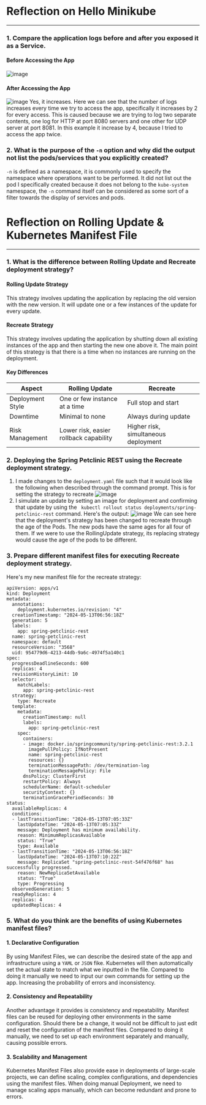 # Reflection on Hello Minikube

<hr>

### 1. Compare the application logs before and after you exposed it as a Service.
#### Before Accessing the App
![image](https://github.com/Alvinzhafif/adprogModule11/assets/143392835/ff2ee546-1625-43e2-8020-b8d34312016a)
#### After Accessing the App
![image](https://github.com/Alvinzhafif/adprogModule11/assets/143392835/c7811a43-146e-4cc5-b6e4-506eafcae007)
Yes, it increases. Here we can see that the number of logs increases every time we try to access the app, specifically it increases by 2 for every access. This is caused because we are trying to log two separate contents, one log for HTTP at port 8080 servers and one other for UDP server at port 8081. In this example it increase by 4, because I tried to access the app twice.

### 2. What is the purpose of the `-n` option and why did the output not list the pods/services that you explicitly created?
`-n` is defined as a namespace, it is commonly used to specify the namespace where operations want to be performed. It did not list out the pod I specifically created because it does not belong to the `kube-system` namespace, the `-n` command itself can be considered as some sort of a filter towards the display of services and pods.

# Reflection on Rolling Update & Kubernetes Manifest File 

<hr>

### 1. What is the difference between Rolling Update and Recreate deployment strategy?

#### Rolling Update Strategy
This strategy involves updating the application by replacing the old version with the new version. It will update one or a few instances of the update for every update.
#### Recreate Strategy
This strategy involves updating the application by shutting down all existing instances of the app and then starting the new one above it. The main point of this strategy is that there is a time when no instances are running on the deployment.
#### Key Differences
| Aspect       | Rolling Update           | Recreate |
| ------------- |-------------| -----|
| Deployment Style      | One or few instance at a time | Full stop and start |
| Downtime      | Minimal to none      |   Always during update |
| Risk Management | Lower risk, easier rollback capability      |   Higher risk, simultaneous deployment |

### 2. Deploying the Spring Petclinic REST using the Recreate deployment strategy.

1. I made changes to the `deployment.yaml` file such that it would look like the following when described through the command prompt. This is for setting the strategy to recreate
![image](https://github.com/Alvinzhafif/adprogModule11/assets/143392835/abe20ebc-9c4b-416a-b426-349cd029ee40)
2. I simulate an update by setting an image for deployment and confirming that update by using the ` kubectl rollout status deployments/spring-petclinic-rest` command. Here's the output:
![image](https://github.com/Alvinzhafif/adprogModule11/assets/143392835/f52b278d-0b3c-43ad-8037-e9eecb1d3966)
We can see here that the deployment's strategy has been changed to recreate through the age of the Pods. The new pods have the same ages for all four of them. If we were to use the RollingUpdate strategy, its replacing strategy would cause the age of the pods to be different.
### 3. Prepare different manifest files for executing Recreate deployment strategy.
Here's my new manifest file for the recreate strategy:
```
apiVersion: apps/v1
kind: Deployment
metadata:
  annotations:
    deployment.kubernetes.io/revision: "4"
  creationTimestamp: "2024-05-13T06:56:18Z"
  generation: 5
  labels:
    app: spring-petclinic-rest
  name: spring-petclinic-rest
  namespace: default
  resourceVersion: "3568"
  uid: 954779d6-4213-44db-9a6c-4974f5a140c1
spec:
  progressDeadlineSeconds: 600
  replicas: 4
  revisionHistoryLimit: 10
  selector:
    matchLabels:
      app: spring-petclinic-rest
  strategy:
    type: Recreate
  template:
    metadata:
      creationTimestamp: null
      labels:
        app: spring-petclinic-rest
    spec:
      containers:
      - image: docker.io/springcommunity/spring-petclinic-rest:3.2.1
        imagePullPolicy: IfNotPresent
        name: spring-petclinic-rest
        resources: {}
        terminationMessagePath: /dev/termination-log
        terminationMessagePolicy: File
      dnsPolicy: ClusterFirst
      restartPolicy: Always
      schedulerName: default-scheduler
      securityContext: {}
      terminationGracePeriodSeconds: 30
status:
  availableReplicas: 4
  conditions:
  - lastTransitionTime: "2024-05-13T07:05:33Z"
    lastUpdateTime: "2024-05-13T07:05:33Z"
    message: Deployment has minimum availability.
    reason: MinimumReplicasAvailable
    status: "True"
    type: Available
  - lastTransitionTime: "2024-05-13T06:56:18Z"
    lastUpdateTime: "2024-05-13T07:10:22Z"
    message: ReplicaSet "spring-petclinic-rest-54f476f68" has successfully progressed.
    reason: NewReplicaSetAvailable
    status: "True"
    type: Progressing
  observedGeneration: 5
  readyReplicas: 4
  replicas: 4
  updatedReplicas: 4
```

### 5. What do you think are the benefits of using Kubernetes manifest files? 

#### 1. Declarative Configuration
By using Manifest Files, we can describe the desired state of the app and infrastructure using a `YAML` or `JSON` fike. Kubernetes will then automatically set the actual state to match what we inputted in the file. Compared to doing it manually we need to input our own commands for setting up the app. Increasing the probability of errors and inconsistency.
#### 2. Consistency and Repeatability
Another advantage it provides is consistency and repeatability. Manifest files can be reused for deploying other environments in the same configuration. Should there be a change, it would not be difficult to just edit and reset the configuration of the manifest files. Compared to doing it manually, we need to set up each environment separately and manually, causing possible errors.
#### 3. Scalability and Management
Kubernetes Manifest Files also provide ease in deployments of large-scale projects, we can define scaling, complex configurations, and dependencies using the manifest files. When doing manual Deployment, we need to manage scaling apps manually, which can become redundant and prone to errors.
  







